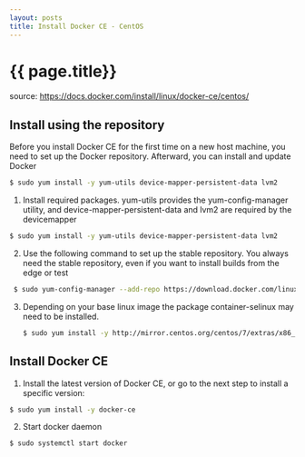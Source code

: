```yaml
---
layout: posts
title: Install Docker CE - CentOS
---
```



{{ page.title}}
==========================

source: https://docs.docker.com/install/linux/docker-ce/centos/

Install using the repository
-----------------------------
Before you install Docker CE for the first time on a new host machine, you need to set up the Docker repository. Afterward, you can install and update Docker

  ```bash
  $ sudo yum install -y yum-utils device-mapper-persistent-data lvm2
  ```



1. Install required packages. yum-utils provides the yum-config-manager utility, and device-mapper-persistent-data and lvm2 are required by the devicemapper

  ```bash
  $ sudo yum install -y yum-utils device-mapper-persistent-data lvm2
  ```

  

2. Use the following command to set up the stable repository. You always need the stable repository, even if you want to install builds from the edge or test 

  ```bash
   $ sudo yum-config-manager --add-repo https://download.docker.com/linux/centos/docker-ce.repo
  ```

3. Depending on your base linux image the package container-selinux may need to be installed.

   ```bash
   $ sudo yum install -y http://mirror.centos.org/centos/7/extras/x86_64/Packages/container-selinux-2.42-1.gitad8f0f7.el7.noarch.rpm
   ```

Install Docker CE
------------------

1. Install the latest version of Docker CE, or go to the next step to install a specific version:
  ```bash
  $ sudo yum install -y docker-ce
  ```

  

2. Start docker daemon
   
  ```bash
  $ sudo systemctl start docker
  ```